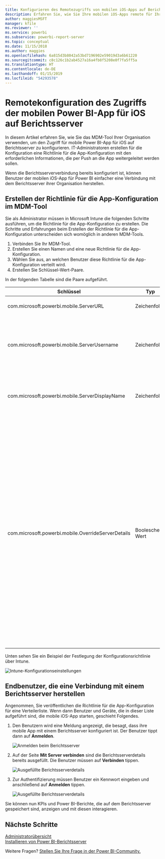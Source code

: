 ```yaml
---
title: Konfigurieren des Remotezugriffs von mobilen iOS-Apps auf Berichtsserver
description: Erfahren Sie, wie Sie Ihre mobilen iOS-Apps remote für Ihren Berichtsserver konfigurieren.
author: maggiesMSFT
manager: kfile
ms.reviewer: ''
ms.service: powerbi
ms.subservice: powerbi-report-server
ms.topic: conceptual
ms.date: 11/15/2018
ms.author: maggies
ms.openlocfilehash: 6a815d3b8042a53bd7196902e59019d3a6b61220
ms.sourcegitcommit: c8c126c1b2ab4527a16a4fb8f5208e0f7fa5ff5a
ms.translationtype: HT
ms.contentlocale: de-DE
ms.lasthandoff: 01/15/2019
ms.locfileid: "54293578"
---
```

# <a name="configure-power-bi-ios-mobile-app-access-to-a-report-server-remotely"></a>Remotekonfiguration des Zugriffs der mobilen Power BI-App für iOS auf Berichtsserver

In diesem Artikel erfahren Sie, wie Sie das MDM-Tool Ihrer Organisation verwenden, um den Zugriff für mobile Power BI-App für iOS auf Berichtsserver zu konfigurieren. IT-Administratoren erstellen für die Konfiguration eine Richtlinie für die App-Konfiguration mit den erforderlichen Informationen, die per Push an die App weitergeleitet werden sollen. 

 Wenn die Berichtsserververbindung bereits konfiguriert ist, können Benutzer der mobilen iOS-App für Power BI einfacher eine Verbindung mit dem Berichtsserver ihrer Organisation herstellen. 

## <a name="create-the-app-configuration-policy-in-mdm-tool"></a>Erstellen der Richtlinie für die App-Konfiguration im MDM-Tool 

Sie als Administrator müssen in Microsoft Intune die folgenden Schritte ausführen, um die Richtlinie für die App-Konfiguration zu erstellen. Die Schritte und Erfahrungen beim Erstellen der Richtlinie für die App-Konfiguration unterscheiden sich womöglich in anderen MDM-Tools. 

1. Verbinden Sie Ihr MDM-Tool. 
2. Erstellen Sie einen Namen und eine neue Richtlinie für die App-Konfiguration. 
3. Wählen Sie aus, an welchen Benutzer diese Richtlinie für die App-Konfiguration verteilt wird. 
4. Erstellen Sie Schlüssel-Wert-Paare. 

In der folgenden Tabelle sind die Paare aufgeführt.

|Schlüssel  |Typ  |Beschreibung  |
|---------|---------|---------|
| com.microsoft.powerbi.mobile.ServerURL | Zeichenfolge | Berichtsserver-URL </br> Muss mit http/https beginnen |
| com.microsoft.powerbi.mobile.ServerUsername | Zeichenfolge | [Optional] </br> Der Benutzername, der zum Verbinden des Servers verwendet wird. </br> Wenn keiner vorhanden ist, fordert die App den Benutzer auf, den Benutzernamen für die Verbindung einzugeben.| 
| com.microsoft.powerbi.mobile.ServerDisplayName | Zeichenfolge | [Optional] </br> Der Standardwert ist „Berichtsserver“. </br> Ein Anzeigename, der in der App zur Darstellung des Servers verwendet wird | 
| com.microsoft.powerbi.mobile.OverrideServerDetails | Boolescher Wert | Der Standardwert ist TRUE </br>Wenn der Wert TRUE festgelegt ist, werden sämtliche Berichtsserverdefinitionen überschrieben, die möglicherweise bereits auf dem mobilen Gerät gespeichert sind. Alle Server, die bereits konfiguriert wurden, werden gelöscht. </br> Wenn die Außerkraftsetzung auf TRUE festgelegt ist, wird dadurch auch verhindert, dass der Benutzer diese Konfiguration entfernt. </br> Bei FALSE werden die mithilfe von Push übertragenen Werte hinzugefügt, und vorhandene Einstellungen werden beibehalten. </br> Wenn dieselbe Server-URL bereits in der mobilen App konfiguriert ist, werden keine Änderungen an der Konfiguration durch die App vorgenommen. Die App fordert den Benutzer nicht dazu auf, für denselben Server erneut eine Authentifizierung durchzuführen. |

Unten sehen Sie ein Beispiel der Festlegung der Konfigurationsrichtlinie über Intune.

![Intune-Konfigurationseinstellungen](media/configure-powerbi-mobile-apps-remote/power-bi-ios-remote-configuration-settings.png)

## <a name="end-users-connecting-to-a-report-server"></a>Endbenutzer, die eine Verbindung mit einem Berichtsserver herstellen

 Angenommen, Sie veröffentlichen die Richtlinie für die App-Konfiguration für eine Verteilerliste. Wenn dann Benutzer und Geräte, die in dieser Liste aufgeführt sind, die mobile iOS-App starten, geschieht Folgendes. 

1. Den Benutzern wird eine Meldung angezeigt, die besagt, dass ihre mobile App mit einem Berichtsserver konfiguriert ist. Der Benutzer tippt dann auf **Anmelden**.

    ![Anmelden beim Berichtsserver](media/configure-powerbi-mobile-apps-remote/power-bi-config-server-sign-in.png)

2.  Auf der Seite **Mit Server verbinden** sind die Berichtsserverdetails bereits ausgefüllt. Die Benutzer müssen auf **Verbinden** tippen.

    ![Ausgefüllte Berichtsserverdetails](media/configure-powerbi-mobile-apps-remote/power-bi-ios-remote-configure-connect-server.png)

3. Zur Authentifizierung müssen Benutzer ein Kennwort eingeben und anschließend auf **Anmelden** tippen. 

    ![Ausgefüllte Berichtsserverdetails](media/configure-powerbi-mobile-apps-remote/power-bi-config-server-address.png)

Sie können nun KPIs und Power BI-Berichte, die auf dem Berichtsserver gespeichert sind, anzeigen und mit diesen interagieren.

## <a name="next-steps"></a>Nächste Schritte
[Administratorübersicht](admin-handbook-overview.md)  
[Installieren von Power BI-Berichtsserver](install-report-server.md)  

Weitere Fragen? [Stellen Sie Ihre Frage in der Power BI-Community.](https://community.powerbi.com/)

